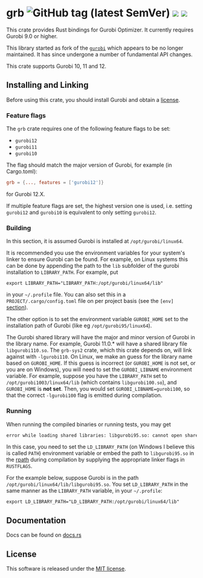 # grb ![GitHub tag (latest SemVer)](https://img.shields.io/github/v/tag/ykrist/rust-grb?sort=semver) ![](https://img.shields.io/crates/v/grb.svg) ![](https://img.shields.io/docsrs/grb)

This crate provides Rust bindings for Gurobi Optimizer.  It currently requires Gurobi 9.0 or higher.

This library started as fork of the [`gurobi`](https://github.com/ubnt-intrepid/rust-gurobi) which appears to be no longer maintained.  It has since undergone a number of fundamental API changes.

This crate supports Gurobi 10, 11 and 12.

## Installing and Linking

Before using this crate, you should install Gurobi and obtain a [license](http://www.gurobi.com/downloads/licenses/license-center).

### Feature flags

The `grb` crate requires one of the following feature flags to be set:

- `gurobi12`
- `gurobi11`
- `gurobi10`

The flag should match the major version of Gurobi, for example (in Cargo.toml):

```toml
grb = {..., features = ['gurobi12']}
```

for Gurobi 12.X.

If multiple feature flags are set, the highest version one is used, i.e. setting `gurobi12` and `gurobi10` is equivalent to only setting `gurobi12`.

### Building

In this section, it is assumed Gurobi is installed at `/opt/gurobi/linux64`.

It is recommended you use the environment variables for your system's linker to ensure Gurobi can be found.
For example, on Linux systems this can be done by appending the path to the `lib` subfolder of the gurobi installation to `LIBRARY_PATH`.   For example, put

```base
export LIBRARY_PATH="LIBRARY_PATH:/opt/gurobi/linux64/lib"
```

in your `~/.profile` file.  You can also set this in a `PROJECT/.cargo/config.toml` file on per project basis (see the `[env]` [section](https://doc.rust-lang.org/cargo/reference/config.html)).

The other option is to set the environment variable `GUROBI_HOME` set to the installation path of Gurobi
(like eg `/opt/gurobi95/linux64`).  

The Gurobi shared library will have the major and minor version of Gurobi in the library name.  For example, Gurobi 11.0.* will have a shared library file `libgurobi110.so`.  The `grb-sys2` crate, which this crate depends on, will link against with `-lgurobi110`.  On Linux, we make an guess for the library name based on `GUROBI_HOME`.  If this guess is incorrect (or `GUROBI_HOME` is not set, or you are on Windows), you will need to set the `GUROBI_LIBNAME` environment variable.  For example, suppose you have the `LIBRARY_PATH` set to `/opt/gurobi1003/linux64/lib` (which contains `libgurobi100.so`), and `GUROBI_HOME` is **not set**.  Then, you would set `GUROBI_LIBNAME=gurobi100`, so that the correct `-lgurobi100` flag is emitted during compilation.



### Running
When running the compiled binaries or running tests, you may get
```bash
error while loading shared libraries: libgurobi95.so: cannot open shared object file: No such file or directory
```
In this case, you need to set the `LD_LIBRARY_PATH` (on Windows I believe this is called `PATH`) environment variable or embed the path to `libgurobi95.so` in the [rpath](https://en.wikipedia.org/wiki/Rpath) during compilation by supplying the appropriate linker flags in `RUSTFLAGS`.

For the example below, suppose Gurobi is in the path `/opt/gurobi/linux64/lib/libgurobi95.so`.  You set `LD_LIBRARY_PATH` in the same manner as the `LIBRARY_PATH` variable, in your `~/.profile`:

```base
export LD_LIBRARY_PATH="LD_LIBRARY_PATH:/opt/gurobi/linux64/lib"
```

## Documentation
Docs can be found on [docs.rs](https://docs.rs/grb/)

## License
This software is released under the [MIT license](LICENSE).
